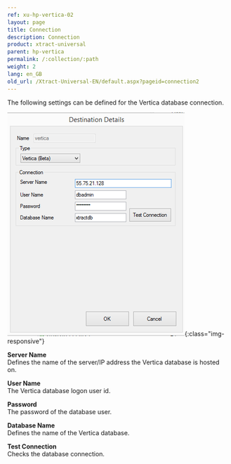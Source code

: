 ```yaml
---
ref: xu-hp-vertica-02
layout: page
title: Connection
description: Connection
product: xtract-universal
parent: hp-vertica
permalink: /:collection/:path
weight: 2
lang: en_GB
old_url: /Xtract-Universal-EN/default.aspx?pageid=connection2
---
```


The following settings can be defined for the Vertica database connection. 

![Vertica_destination_details](/img/content/Vertica_destination_details.png){:class="img-responsive"}

**Server Name** <br>
Defines the name of the server/IP address the Vertica database is hosted on.

**User Name** <br>
The Vertica database logon user id.

**Password** <br>
The password of the database user.

**Database Name** <br>
Defines the name of the Vertica database.
             
**Test Connection** <br>
Checks the database connection. 